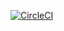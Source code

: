 [![CircleCI](https://dl.circleci.com/status-badge/img/gh/yashlan/The-Movie-DB-App/tree/master.svg?style=svg)](https://dl.circleci.com/status-badge/redirect/gh/yashlan/The-Movie-DB-App/tree/master)
